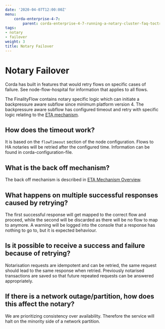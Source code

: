 ```yaml
---
date: '2020-04-07T12:00:00Z'
menu:
    corda-enterprise-4-7:
        parent: corda-enterprise-4-7-running-a-notary-cluster-faq-toctree
tags:
- notary
- failover
weight: 3
title: Notary Failover
---
```



# Notary Failover

Corda has built in features that would retry flows on specific cases of failure. See node-flow-hospital for information
that applies to all flows.

The FinalityFlow contains notary specific logic which can initiate a backpressure aware subflow since minimum platform version 4.
The backpressure aware subflow has configured timeout and retry with specific logic relating
to the [ETA mechanism](eta-mechanism.md).


## How does the timeout work?

It is based on the `flowTimeout` section of the node configuration. Flows to HA notaries will be retried after the configured
time. Information can be found in corda-configuration-file.


## What is the back off mechanism?

The back off mechanism is described in [ETA Mechanism Overview](eta-mechanism.md).


## What happens on multiple successful responses caused by retrying?

The first successful response will get mapped to the correct flow and proceed, while the second will be discarded as there will
be no flow to map to anymore. A warning will be logged into the console that a response has nothing to go to, but it is expected
behaviour.


## Is it possible to receive a success and failure because of retrying?

Notarisation requests are idempotent and can be retried, the same request should lead to the same response when retried.
Previously notarised transactions are saved so that future repeated requests can be answered appropriately.


## If there is a network outage/partition, how does this affect the notary?

We are prioritizing consistency over availability. Therefore the service will halt on the minority side of a network partition.

